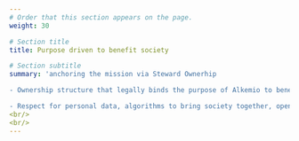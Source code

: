 ```yaml
---
# Order that this section appears on the page.
weight: 30

# Section title
title: Purpose driven to benefit society

# Section subtitle 
summary: 'anchoring the mission via Steward Ownerhip

- Ownership structure that legally binds the purpose of Alkemio to benefit society

- Respect for personal data, algorithms to bring society together, open and transparent ways of working together'
<br/>
<br/>
---
```

